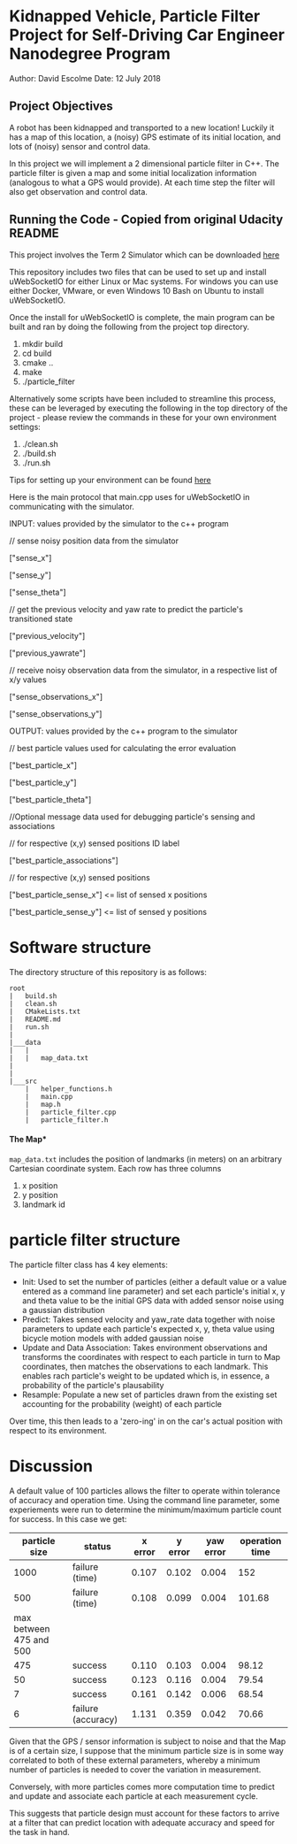 # Kidnapped Vehicle, Particle Filter Project for Self-Driving Car Engineer Nanodegree Program

Author: David Escolme
Date: 12 July 2018

## Project Objectives

A robot has been kidnapped and transported to a new location! Luckily it has a map of this location, a (noisy) GPS estimate of its initial location, and lots of (noisy) sensor and control data.

In this project we will implement a 2 dimensional particle filter in C++. The particle filter is given a map and some initial localization information (analogous to what a GPS would provide). At each time step the filter will also get observation and control data.

## Running the Code - Copied from original Udacity README

This project involves the Term 2 Simulator which can be downloaded [here](https://github.com/udacity/self-driving-car-sim/releases)

This repository includes two files that can be used to set up and install uWebSocketIO for either Linux or Mac systems. For windows you can use either Docker, VMware, or even Windows 10 Bash on Ubuntu to install uWebSocketIO.

Once the install for uWebSocketIO is complete, the main program can be built and ran by doing the following from the project top directory.

1. mkdir build
2. cd build
3. cmake ..
4. make
5. ./particle_filter

Alternatively some scripts have been included to streamline this process, these can be leveraged by executing the following in the top directory of the project - please review the commands in these for your own environment settings:

1. ./clean.sh
2. ./build.sh
3. ./run.sh

Tips for setting up your environment can be found [here](https://classroom.udacity.com/nanodegrees/nd013/parts/40f38239-66b6-46ec-ae68-03afd8a601c8/modules/0949fca6-b379-42af-a919-ee50aa304e6a/lessons/f758c44c-5e40-4e01-93b5-1a82aa4e044f/concepts/23d376c7-0195-4276-bdf0-e02f1f3c665d)

Here is the main protocol that main.cpp uses for uWebSocketIO in communicating with the simulator.

INPUT: values provided by the simulator to the c++ program

// sense noisy position data from the simulator

["sense_x"]

["sense_y"]

["sense_theta"]

// get the previous velocity and yaw rate to predict the particle's transitioned state

["previous_velocity"]

["previous_yawrate"]

// receive noisy observation data from the simulator, in a respective list of x/y values

["sense_observations_x"]

["sense_observations_y"]

OUTPUT: values provided by the c++ program to the simulator

// best particle values used for calculating the error evaluation

["best_particle_x"]

["best_particle_y"]

["best_particle_theta"]

//Optional message data used for debugging particle's sensing and associations

// for respective (x,y) sensed positions ID label

["best_particle_associations"]

// for respective (x,y) sensed positions

["best_particle_sense_x"] <= list of sensed x positions

["best_particle_sense_y"] <= list of sensed y positions


# Software structure
The directory structure of this repository is as follows:

```
root
|   build.sh
|   clean.sh
|   CMakeLists.txt
|   README.md
|   run.sh
|
|___data
|   |
|   |   map_data.txt
|
|
|___src
    |   helper_functions.h
    |   main.cpp
    |   map.h
    |   particle_filter.cpp
    |   particle_filter.h
```

#### The Map*
`map_data.txt` includes the position of landmarks (in meters) on an arbitrary Cartesian coordinate system. Each row has three columns
1. x position
2. y position
3. landmark id

# particle filter structure

The particle filter class has 4 key elements:

+ Init: Used to set the number of particles (either a default value or a value entered as a command line parameter) and set each particle's initial x, y and theta value to be the initial GPS data with added sensor noise using a gaussian distribution
+ Predict: Takes sensed velocity and yaw_rate data together with noise parameters to update each particle's expected x, y, theta value using bicycle motion models with added gaussian noise
+ Update and Data Association: Takes environment observations and transforms the coordinates with respect to each particle in turn to Map coordinates, then matches the observations to each landmark. This enables rach particle's weight to be updated which is, in essence, a probability of the particle's plausability
+ Resample: Populate a new set of particles drawn from the existing set accounting for the probability (weight) of each particle

Over time, this then leads to a 'zero-ing' in on the car's actual position with respect to its environment.

# Discussion

A default value of 100 particles allows the filter to operate within tolerance of accuracy and operation time. Using the command line parameter, some experiements were run to determine the minimum/maximum particle count for success. In this case we get:

| particle size           | status             | x error | y error | yaw error | operation time |
|-------------------------|--------------------|---------|---------|-----------|----------------|
| 1000                    | failure (time)     | 0.107   | 0.102   | 0.004     | 152            |
| 500                     | failure (time)     | 0.108   | 0.099   | 0.004     | 101.68         |
| max between 475 and 500 |                    |         |         |           |                |
| 475                     | success            | 0.110   | 0.103   | 0.004     | 98.12          |
| 50                      | success            | 0.123   | 0.116   | 0.004     | 79.54          |
| 7                       | success            | 0.161   | 0.142   | 0.006     | 68.54          |
| 6                       | failure (accuracy) | 1.131   | 0.359   | 0.042     | 70.66          |

Given that the GPS / sensor information is subject to noise and that the Map is of a certain size, I suppose that the minimum particle size is in some way correlated to both of these external parameters, whereby a minimum number of particles is needed to cover the variation in measurement.

Conversely, with more particles comes more computation time to predict and update and associate each particle at each measurement cycle.

This suggests that particle design must account for these factors to arrive at a filter that can predict location with adequate accuracy and speed for the task in hand.



